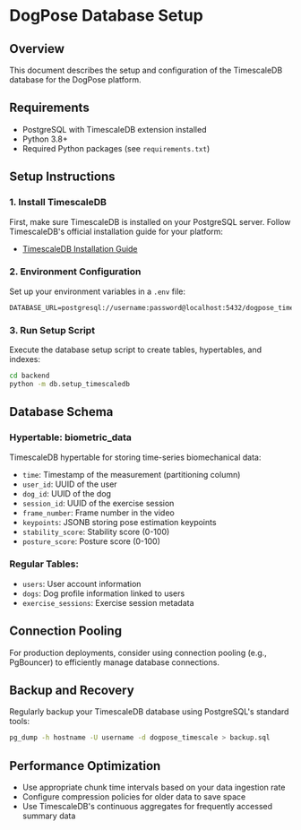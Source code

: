 # DogPose Database Setup

## Overview
This document describes the setup and configuration of the TimescaleDB database for the DogPose platform.

## Requirements
- PostgreSQL with TimescaleDB extension installed
- Python 3.8+
- Required Python packages (see `requirements.txt`)

## Setup Instructions

### 1. Install TimescaleDB
First, make sure TimescaleDB is installed on your PostgreSQL server. Follow TimescaleDB's official installation guide for your platform:
- [TimescaleDB Installation Guide](https://docs.timescale.com/install/latest/self-hosted/installation-linux/)

### 2. Environment Configuration
Set up your environment variables in a `.env` file:
```
DATABASE_URL=postgresql://username:password@localhost:5432/dogpose_timescale
```

### 3. Run Setup Script
Execute the database setup script to create tables, hypertables, and indexes:
```bash
cd backend
python -m db.setup_timescaledb
```

## Database Schema

### Hypertable: biometric_data
TimescaleDB hypertable for storing time-series biomechanical data:
- `time`: Timestamp of the measurement (partitioning column)
- `user_id`: UUID of the user
- `dog_id`: UUID of the dog
- `session_id`: UUID of the exercise session
- `frame_number`: Frame number in the video
- `keypoints`: JSONB storing pose estimation keypoints
- `stability_score`: Stability score (0-100)
- `posture_score`: Posture score (0-100)

### Regular Tables:
- `users`: User account information
- `dogs`: Dog profile information linked to users
- `exercise_sessions`: Exercise session metadata

## Connection Pooling
For production deployments, consider using connection pooling (e.g., PgBouncer) to efficiently manage database connections.

## Backup and Recovery
Regularly backup your TimescaleDB database using PostgreSQL's standard tools:
```bash
pg_dump -h hostname -U username -d dogpose_timescale > backup.sql
```

## Performance Optimization
- Use appropriate chunk time intervals based on your data ingestion rate
- Configure compression policies for older data to save space
- Use TimescaleDB's continuous aggregates for frequently accessed summary data